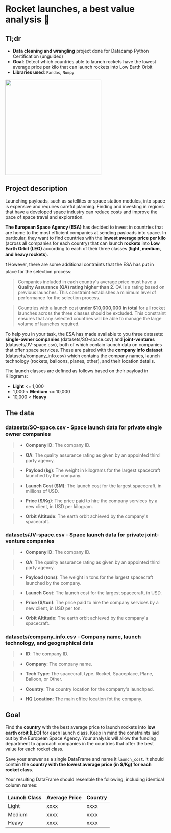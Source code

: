 # Rocket launches, a best value analysis 🚀

## Tl;dr
- **Data cleaning and wrangling** project done for Datacamp Python Certification (unguided)
- **Goal**: Detect which countries able to launch rockets have the lowest average price per kilo that can launch rockets into Low Earth Orbit
- **Libraries used**: `Pandas`, `Numpy`

<img src="https://image.freepik.com/vector-gratis/liderazgo-promocion-laboral-proyecto-exitoso-lanzamiento-startups-desarrollo-lider-equipo-personaje-plano-ceo-mujer-dibujos-animados-sentada-cohete_335657-2623.jpg" width=300>

## Project description
Launching payloads, such as satellites or space station modules, into space is expensive and requires careful planning. Finding and investing in regions that have a developed space industry can reduce costs and improve the pace of space travel and exploration.

**The European Space Agency (ESA)** has decided to invest in countries that are home to the most efficient companies at sending payloads into space. In particular, they want to find countries with the **lowest average price per kilo** (across all companies for each country) that can launch **rockets** into **Low Earth Orbit (LEO)** according to each of their three classes (**light, medium, and heavy rockets**).

❗ However, there are some additional contraints that the ESA has put in place for the selection process: 

> Companies included in each country's average price must have a **Quality Assurance (QA) rating higher than 2**. QA is a rating based on previous launches. This constraint establishes a minimum level of performance for the selection process.

> Countries with a launch cost **under $10,000,000 in total** for all rocket launches across the three classes should be excluded. This constraint ensures that any selected countries will be able to manage the large volume of launches required.

To help you in your task, the ESA has made available to you three datasets: **single-owner companies** (datasets/SO-space.csv) and **joint-ventures** (datasets/JV-space.csv), both of which contain launch data on companies that offer space services. These are paired with the **company info dataset** (datasets/company_info.csv) which contains the company names, launch technology (rockets, balloons, planes, other), and their location details.

The launch classes are defined as follows based on their payload in Kilograms:
- **Light** <= 1,000
- 1,000 < **Medium** <= 10,000
- 10,000 < **Heavy**

## The data
### datasets/SO-space.csv - Space launch data for private single owner companies

> - **Company ID**: The company ID.

> - **QA**: The quality assurance rating as given by an appointed third party agency.

> - **Payload (kg)**: The weight in kilograms for the largest spacecraft launched by the company.

> - **Launch Cost ($M)**: The launch cost for the largest spacecraft, in millions of USD.

> - **Price ($/Kg)**: The price paid to hire the company services by a new client, in USD per kilogram.

> - **Orbit Altitude**: The earth orbit achieved by the company's spacecraft.

### datasets/JV-space.csv - Space launch data for private joint-venture companies

> - **Company ID**: The company ID.

> - **QA**: The quality assurance rating as given by an appointed third party agency.

> - **Payload (tons)**: The weight in tons for the largest spacecraft launched by the company.

> - **Launch Cost**: The launch cost for the largest spacecraft, in USD.

> - **Price ($/ton)**: The price paid to hire the company services by a new client, in USD per ton.

> - **Orbit Altitude**: The earth orbit achieved by the company's spacecraft.

### datasets/company_info.csv - Company name, launch technology, and geographical data

> - **ID**: The company ID.

> - **Company**: The company name.

> - **Tech Type**: The spacecraft type. Rocket, Spaceplace, Plane, Balloon, or Other.

> - **Country**: The country location for the company's launchpad.

> - **HQ Location**: The main office location fot the company.

## Goal

Find the **country** with the best average price to launch rockets into **low earth orbit (LEO)** for each launch class. Keep in mind the constraints laid out by the European Space Agency. Your analysis will allow the funding department to approach companies in the countries that offer the best value for each rocket class.

Save your answer as a single DataFrame and name it `launch_cost`. It should contain the **country with the lowest average price (in $/Kg) for each rocket class**.

Your resulting DataFrame should resemble the following, including identical column names:

Launch Class	| Average Price |	Country
| ------ | ----------- | ----------- |
Light |	xxxx |	xxxx
Medium |	xxxx |	xxxx
Heavy |	xxxx |	xxxx
